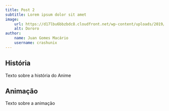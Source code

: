 ```yaml
---
title: Post 2
subtitle: Lorem ipsum dolor sit amet
image:
    url: https://d17lbu6bbzbdc8.cloudfront.net/wp-content/uploads/2019/08/10220943/Dororo-animacao.jpg
    alt: Dororo
author:
    name: Juan Gomes Macário
    username: crashunix
---
```


## História

Texto sobre a história do Anime

## Animação

Texto sobre a animação